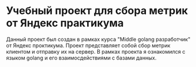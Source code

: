 # Учебный проект для сбора метрик от Яндекс практикума

Данный проект был создан в рамках курса "Middle golang разработчик" от Яндекс проктикума. Проект представляет собой сбор метрик клиентом и отправку их на сервер. В рамках проекта я ознакомился с языком golang и его взаимосдействиями с базами данных.
